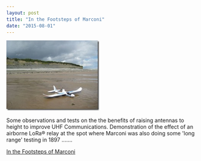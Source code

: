 ```yaml
---
layout: post
title: "In the Footsteps of Marconi"
date: "2015-08-01"
---
```


![Marconi Was Here](/images/Marconi-Was-Here_thumb.jpg "Marconi Was Here")

Some observations and tests on the the benefits of raising antennas to height to improve UHF Communications. Demonstration of the effect of an airborne LoRa® relay at the spot where Marconi was also doing some 'long range' testing in 1897 .......

[In the Footsteps of Marconi](https://github.com/StuartsProjects/Test-Reports/blob/master/Tracking%20In%20the%20Footsteps%20of%20Marconi.doc)

